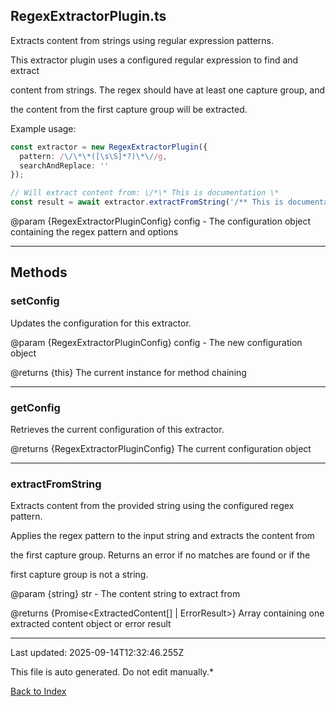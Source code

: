 ## RegexExtractorPlugin.ts





 Extracts content from strings using regular expression patterns.



 This extractor plugin uses a configured regular expression to find and extract

 content from strings. The regex should have at least one capture group, and

 the content from the first capture group will be extracted.



 Example usage:

 ```typescript
 const extractor = new RegexExtractorPlugin({
   pattern: /\/\*\*([\s\S]*?)\*\//g,
   searchAndReplace: ''
 });

 // Will extract content from: \/*\* This is documentation \*
 const result = await extractor.extractFromString('/** This is documentation *\/');
 ```


 @param {RegexExtractorPluginConfig} config - The configuration object containing the regex pattern and options

 



---



## Methods



### **setConfig**

 Updates the configuration for this extractor.



 @param {RegexExtractorPluginConfig} config - The new configuration object

 @returns {this} The current instance for method chaining

 



---



### **getConfig**

 Retrieves the current configuration of this extractor.



 @returns {RegexExtractorPluginConfig} The current configuration object

 



---



### **extractFromString**

 Extracts content from the provided string using the configured regex pattern.



 Applies the regex pattern to the input string and extracts the content from

 the first capture group. Returns an error if no matches are found or if the

 first capture group is not a string.



 @param {string} str - The content string to extract from

 @returns {Promise<ExtractedContent[] | ErrorResult>} Array containing one extracted content object or error result

 



---



Last updated: 2025-09-14T12:32:46.255Z



This file is auto generated. Do not edit manually.*



[Back to Index](./index.md)